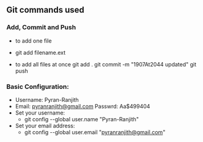 ## Git commands used
### Add, Commit and Push
- to add one file
- git add filename.ext 

- to add all files at once
git add . 
git commit -m "1907At2044 updated" 
git push 

### Basic Configuration:
- Username: Pyran-Ranjith 
- Email: pyranranjith@gmail.com  Passwrd: Aa$499404
- Set your username:
    - git config --global user.name "Pyran-Ranjith"
- Set your email address:
    - git config --global user.email "pyranranjith@gmail.com"
